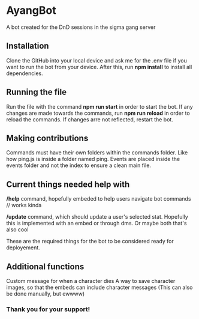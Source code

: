 # AyangBot
A bot created for the DnD sessions in the sigma gang server

## Installation
Clone the GitHub into your local device and ask me for the .env file if you want to run the bot from your device. After this, run **npm install** to install all dependencies.

## Running the file
Run the file with the command **npm run start** in order to start the bot. If any changes are made towards the commands, run **npm run reload** in order to reload the commands. If changes arre not reflected, restart the bot.

## Making contributions
Commands must have their own folders within the commands folder. Like how ping.js is inside a folder named ping. Events are placed inside the events folder and not the index to ensure a clean main file.

## Current things needed help with
**/help** command, hopefully embeded to help users navigate bot commands // works kinda

**/update** command, which should update a user's selected stat. Hopefully this is implemented with an embed or through dms. Or maybe both that's also cool

These are the required things for the bot to be considered ready for deployement.

## Additional functions
Custom message for when a character dies
A way to save character images, so that the embeds can include character messages (This can also be done manually, but ewwww)

### Thank you for your support!